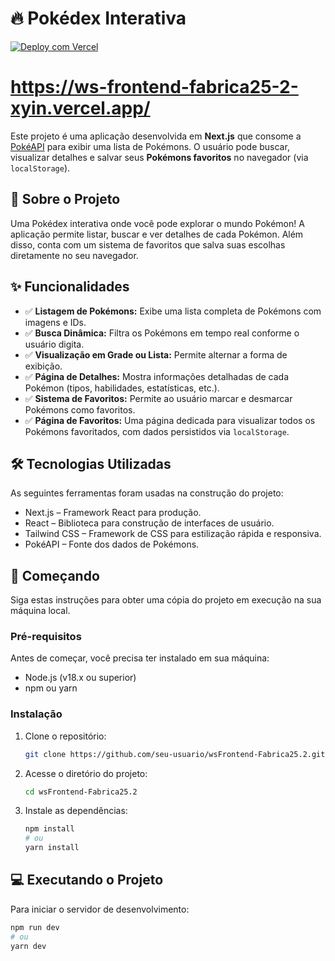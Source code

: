 # 🔥 Pokédex Interativa

[![Deploy com Vercel](https://vercel.com/button)]([https://ws-frontend-fabrica25-2-xyin.vercel.app/])

# https://ws-frontend-fabrica25-2-xyin.vercel.app/

Este projeto é uma aplicação desenvolvida em **Next.js** que consome a [PokéAPI](https://pokeapi.co/) para exibir uma lista de Pokémons. O usuário pode buscar, visualizar detalhes e salvar seus **Pokémons favoritos** no navegador (via `localStorage`).


## 📖 Sobre o Projeto

Uma Pokédex interativa onde você pode explorar o mundo Pokémon! A aplicação permite listar, buscar e ver detalhes de cada Pokémon. Além disso, conta com um sistema de favoritos que salva suas escolhas diretamente no seu navegador.

## ✨ Funcionalidades

-   ✅ **Listagem de Pokémons:** Exibe uma lista completa de Pokémons com imagens e IDs.
-   ✅ **Busca Dinâmica:** Filtra os Pokémons em tempo real conforme o usuário digita.
-   ✅ **Visualização em Grade ou Lista:** Permite alternar a forma de exibição.
-   ✅ **Página de Detalhes:** Mostra informações detalhadas de cada Pokémon (tipos, habilidades, estatísticas, etc.).
-   ✅ **Sistema de Favoritos:** Permite ao usuário marcar e desmarcar Pokémons como favoritos.
-   ✅ **Página de Favoritos:** Uma página dedicada para visualizar todos os Pokémons favoritados, com dados persistidos via `localStorage`.

## 🛠️ Tecnologias Utilizadas

As seguintes ferramentas foram usadas na construção do projeto:

-   Next.js – Framework React para produção.
-   React – Biblioteca para construção de interfaces de usuário.
-   Tailwind CSS – Framework de CSS para estilização rápida e responsiva.
-   PokéAPI – Fonte dos dados de Pokémons.

## 🚀 Começando

Siga estas instruções para obter uma cópia do projeto em execução na sua máquina local.

### Pré-requisitos

Antes de começar, você precisa ter instalado em sua máquina:

-   Node.js (v18.x ou superior)
-   npm ou yarn

### Instalação

1.  Clone o repositório:
    ```sh
    git clone https://github.com/seu-usuario/wsFrontend-Fabrica25.2.git
    ```
2.  Acesse o diretório do projeto:
    ```sh
    cd wsFrontend-Fabrica25.2
    ```
3.  Instale as dependências:
    ```sh
    npm install
    # ou
    yarn install
    ```

## 💻 Executando o Projeto

Para iniciar o servidor de desenvolvimento:

```bash
npm run dev
# ou
yarn dev
